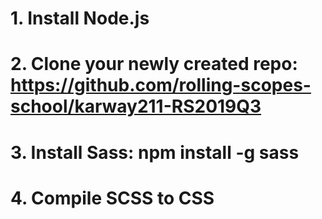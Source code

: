 
# 1. Install Node.js

# 2. Clone your newly created repo: https://github.com/rolling-scopes-school/karway211-RS2019Q3

# 3. Install Sass: npm install -g sass

# 4. Compile SCSS to CSS
